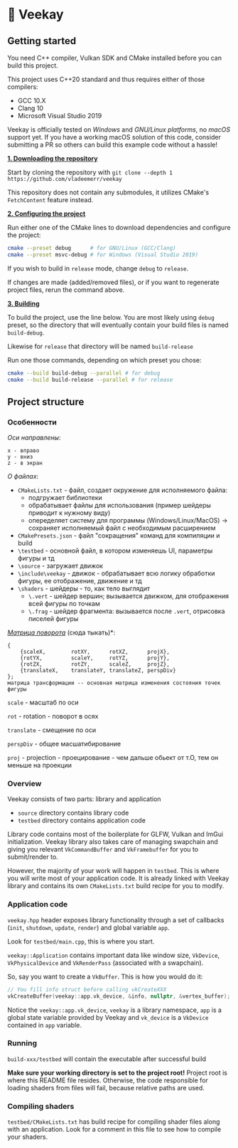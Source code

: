 # 🌋 Veekay

## Getting started

You need C++ compiler, Vulkan SDK and CMake installed before you can build this project.

This project uses C++20 standard and thus requires either of those compilers:
- GCC 10.X
- Clang 10
- Microsoft Visual Studio 2019

Veekay is officially tested on *Windows* and *GNU/Linux platforms*, no *macOS* support yet.
If you have a working macOS solution of this code, consider submitting a PR so others
can build this example code without a hassle!

<ins>**1. Downloading the repository**</ins>

Start by cloning the repository with `git clone --depth 1 https://github.com/vladeemerr/veekay`

This repository does not contain any submodules, it utilizes CMake's `FetchContent` feature instead.

<ins>**2. Configuring the project**</ins>

Run either one of the CMake lines to download dependencies and configure the project:

```bash
cmake --preset debug      # for GNU/Linux (GCC/Clang)
cmake --preset msvc-debug # for Windows (Visual Studio 2019)
```

If you wish to build in `release` mode, change `debug` to `release`.

If changes are made (added/removed files), or if you want to regenerate project files, rerun the command above.

<ins>**3. Building**</ins>

To build the project, use the line below. You are most likely using `debug` preset, so
the directory that will eventually contain your build files is named `build-debug`.

Likewise for `release` that directory will be named `build-release`

Run one those commands, depending on which preset you chose:

```bash
cmake --build build-debug --parallel # for debug
cmake --build build-release --parallel # for release
```

## Project structure

### Особенности

*Оси направлены*:

    x - вправо
    y - вниз
    z - в экран

*О файлах*:

- `CMakeLists.txt` - файл, создает окружение для исполняемого файла:
  - подгружает библиотеки
  - обрабатывает файлы для использования (пример шейдеры приводит к нужному виду)
  - опеределяет систему для программы (Windows/Linux/MacOS) -> сохраняет исполняемый файл с необходимым расширением
- `CMakePresets.json` - файл "сокращения" команд для компиляции и build
- `\testbed` - основной файл, в котором изменяешь UI, параметры фигуры и тд
- `\source` - загружает движок
- `\include\veekay` - движок - обрабатывает всю логику обработки фигуры, ее отображение, движение и тд
- `\shaders` - шейдеры - то, как тело выглядит
  - `\.vert` - шейдер вершин; вызывается движком, для отображения всей фигуры по точкам
  - `\.frag` - шейдер фрагмента: вызывается после `.vert`, отрисовка писелей фигуры

[*Матрица поворота*](https://ru.wikipedia.org/wiki/%D0%9C%D0%B0%D1%82%D1%80%D0%B8%D1%86%D0%B0_%D0%BF%D0%BE%D0%B2%D0%BE%D1%80%D0%BE%D1%82%D0%B0) (сюда тыкать)*:

    {
        {scaleX,	    rotXY,      rotXZ,      projX},
        {rotYX,         scaleY,     rotYZ,      projY},
        {rotZX,         rotZY,      scaleZ,     projZ},
        {translateX,    translateY, translateZ, perspDiv}
    }; 
    матрица трансформации -- основная матрица изменения состояния точек фигуры 

`scale` - масштаб по оси

`rot` - rotation - поворот в осях

`translate` - смещение по оси

`perspDiv` - общее масшатибирование

`proj` - projection - проецирование - чем дальше обьект от т.О, тем он меньше на проекции



### Overview

Veekay consists of two parts: library and application

* `source` directory contains library code
* `testbed` directory contains application code

Library code contains most of the boilerplate for GLFW, Vulkan and ImGui initialization.
Veekay library also takes care of managing swapchain and giving you relevant
`VkCommandBuffer` and `VkFramebuffer` for you to submit/render to.

However, the majority of your work will happen in `testbed`.
This is where you will write most of your application code.
It is already linked with Veekay library and contains its own `CMakeLists.txt`
build recipe for you to modify.

### Application code

`veekay.hpp` header exposes library functionality through a set of callbacks
(`init`, `shutdown`, `update`, `render`) and global variable `app`.

Look for `testbed/main.cpp`, this is where you start.

`veekay::Application` contains important data like window size, `VkDevice`,
`VkPhysicalDevice` and `VkRenderPass` (associated with a swapchain).

So, say you want to create a `VkBuffer`. This is how you would do it:

```c++
// You fill info struct before calling vkCreateXXX
vkCreateBuffer(veekay::app.vk_device, &info, nullptr, &vertex_buffer);
```

Notice the `veekay::app.vk_device`, `veekay` is a library namespace,
`app` is a global state variable provided by Veekay and `vk_device` is
a `VkDevice` contained in `app` variable.

### Running

`build-xxx/testbed` will contain the executable after successful build

**Make sure your working directory is set to the project root!**
Project root is where this README file resides. Otherwise, the
code responsible for loading shaders from files will fail, because relative paths are used.

### Compiling shaders

`testbed/CMakeLists.txt` has build recipe for compiling shader files
along with an application. Look for a comment in this file to see
how to compile your shaders.
